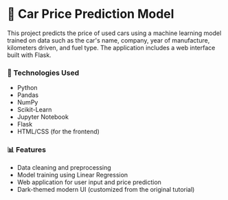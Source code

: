 # 🚗 Car Price Prediction Model

This project predicts the price of used cars using a machine learning model trained on data such as the car's name, company, year of manufacture, kilometers driven, and fuel type. The application includes a web interface built with Flask.

### 🔧 Technologies Used
- Python
- Pandas
- NumPy
- Scikit-Learn
- Jupyter Notebook
- Flask
- HTML/CSS (for the frontend)

### 📊 Features
- Data cleaning and preprocessing
- Model training using Linear Regression
- Web application for user input and price prediction
- Dark-themed modern UI (customized from the original tutorial)

